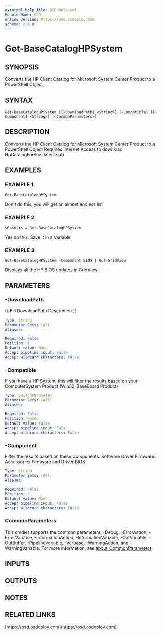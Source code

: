 ```yaml
---
external help file: OSD-help.xml
Module Name: OSD
online version: https://osd.osdeploy.com
schema: 2.0.0
---
```


# Get-BaseCatalogHPSystem

## SYNOPSIS
Converts the HP Client Catalog for Microsoft System Center Product to a PowerShell Object

## SYNTAX

```
Get-BaseCatalogHPSystem [[-DownloadPath] <String>] [-Compatible] [[-Component] <String>] [<CommonParameters>]
```

## DESCRIPTION
Converts the HP Client Catalog for Microsoft System Center Product to a PowerShell Object
Requires Internet Access to download HpCatalogForSms.latest.cab

## EXAMPLES

### EXAMPLE 1
```
Get-BaseCatalogHPSystem
```

Don't do this, you will get an almost endless list

### EXAMPLE 2
```
$Results = Get-BaseCatalogHPSystem
```

Yes do this. 
Save it in a Variable

### EXAMPLE 3
```
Get-BaseCatalogHPSystem -Component BIOS | Out-GridView
```

Displays all the HP BIOS updates in GridView

## PARAMETERS

### -DownloadPath
{{ Fill DownloadPath Description }}

```yaml
Type: String
Parameter Sets: (All)
Aliases:

Required: False
Position: 1
Default value: None
Accept pipeline input: False
Accept wildcard characters: False
```

### -Compatible
If you have a HP System, this will filter the results based on your
ComputerSystem Product (Win32_BaseBoard Product)

```yaml
Type: SwitchParameter
Parameter Sets: (All)
Aliases:

Required: False
Position: Named
Default value: False
Accept pipeline input: False
Accept wildcard characters: False
```

### -Component
Filter the results based on these Components:
Software
Driver
Firmware
Accessories Firmware and Driver
BIOS

```yaml
Type: String
Parameter Sets: (All)
Aliases:

Required: False
Position: 2
Default value: None
Accept pipeline input: False
Accept wildcard characters: False
```

### CommonParameters
This cmdlet supports the common parameters: -Debug, -ErrorAction, -ErrorVariable, -InformationAction, -InformationVariable, -OutVariable, -OutBuffer, -PipelineVariable, -Verbose, -WarningAction, and -WarningVariable. For more information, see [about_CommonParameters](http://go.microsoft.com/fwlink/?LinkID=113216).

## INPUTS

## OUTPUTS

## NOTES

## RELATED LINKS

[https://osd.osdeploy.com](https://osd.osdeploy.com)

